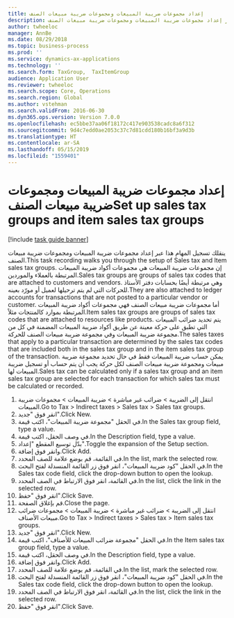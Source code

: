 ```yaml
---
title: إعداد مجموعات ضريبة المبيعات ومجموعات ضريبة مبيعات الصنف
description: ينقلك تسجيل المهام هذا عبر إعداد مجموعات ضريبة المبيعات ومجموعات ضريبة مبيعات الصنف.‬
author: twheeloc
manager: AnnBe
ms.date: 08/29/2018
ms.topic: business-process
ms.prod: ''
ms.service: dynamics-ax-applications
ms.technology: ''
ms.search.form: TaxGroup,  TaxItemGroup
audience: Application User
ms.reviewer: twheeloc
ms.search.scope: Core, Operations
ms.search.region: Global
ms.author: vstehman
ms.search.validFrom: 2016-06-30
ms.dyn365.ops.version: Version 7.0.0
ms.openlocfilehash: ec5bbe37aa06f18172c417e903538cadc8a6f312
ms.sourcegitcommit: 9d4c7edd0ae2053c37c7d81cdd180b16bf3a9d3b
ms.translationtype: HT
ms.contentlocale: ar-SA
ms.lasthandoff: 05/15/2019
ms.locfileid: "1559401"
---
```

# <a name="set-up-sales-tax-groups-and-item-sales-tax-groups"></a><span data-ttu-id="53cae-103">إعداد مجموعات ضريبة المبيعات ومجموعات ضريبة مبيعات الصنف</span><span class="sxs-lookup"><span data-stu-id="53cae-103">Set up sales tax groups and item sales tax groups</span></span>

[!include [task guide banner](../../includes/task-guide-banner.md)]

<span data-ttu-id="53cae-104">ينقلك تسجيل المهام هذا عبر إعداد مجموعات ضريبة المبيعات ومجموعات ضريبة مبيعات الصنف.‬</span><span class="sxs-lookup"><span data-stu-id="53cae-104">This task recording walks you through the setup of Sales tax and Item sales tax groups.</span></span> <span data-ttu-id="53cae-105">إن مجموعات ضريبة المبيعات هي مجموعات أكواد ضريبة المبيعات المرتبطة بالعملاء والموردين.</span><span class="sxs-lookup"><span data-stu-id="53cae-105">Sales tax groups are groups of sales tax codes that are attached to customers and vendors.</span></span> <span data-ttu-id="53cae-106">وهي مرتبطة أيضًا بحسابات دفتر الأستاذ للحركات التي لم يتم ترحيلها لعميل أو مورّد بعينه.</span><span class="sxs-lookup"><span data-stu-id="53cae-106">They are also attached to ledger accounts for transactions that are not posted to a particular vendor or customer.</span></span>  <span data-ttu-id="53cae-107">أما مجموعات ضريبة مبيعات الصنف فهي مجموعات أكواد ضريبة المبيعات المرتبطة بموارد كالمنتجات مثلاً.</span><span class="sxs-lookup"><span data-stu-id="53cae-107">Item sales tax groups are groups of sales tax codes that are attached to resources like products.</span></span>  <span data-ttu-id="53cae-108">يتم تحديد ضرائب المبيعات التي تطبق على حركة معينة عن طريق أكواد ضريبة المبيعات المضمنة في كل من مجموعة ضريبة المبيعات وفي مجموعة ضريبة مبيعات الصنف للحركة.</span><span class="sxs-lookup"><span data-stu-id="53cae-108">The sales taxes that apply to a particular transaction are determined by the sales tax codes that are included both in the sales tax group and in the item sales tax group of the transaction.</span></span>  <span data-ttu-id="53cae-109">يمكن حساب ضريبة المبيعات فقط في حال تحديد مجموعة ضريبة مبيعات ومجموعة ضريبة مبيعات الصنف لكل حركة يجب أن يتم حساب أو تسجيل ضريبة المبيعات لها.</span><span class="sxs-lookup"><span data-stu-id="53cae-109">Sales tax can be calculated only if a sales tax group and an item sales tax group are selected for each transaction for which sales tax must be calculated or recorded.</span></span>  

1. <span data-ttu-id="53cae-110">انتقل إلى الضريبة‬ > ضرائب غير مباشرة‬ > ضريبة المبيعات > مجموعات ضريبة المبيعات.</span><span class="sxs-lookup"><span data-stu-id="53cae-110">Go to Tax > Indirect taxes > Sales tax > Sales tax groups.</span></span>
2. <span data-ttu-id="53cae-111">انقر فوق "جديد".</span><span class="sxs-lookup"><span data-stu-id="53cae-111">Click New.</span></span>
3. <span data-ttu-id="53cae-112">في الحقل "مجموعة ضريبة المبيعات"، اكتب قيمة.</span><span class="sxs-lookup"><span data-stu-id="53cae-112">In the Sales tax group field, type a value.</span></span>
4. <span data-ttu-id="53cae-113">في وصف الحقل، اكتب قيمة.</span><span class="sxs-lookup"><span data-stu-id="53cae-113">In the Description field, type a value.</span></span>
5. <span data-ttu-id="53cae-114">بدّل توسيع المقطع "إعداد".</span><span class="sxs-lookup"><span data-stu-id="53cae-114">Toggle the expansion of the Setup section.</span></span>
6. <span data-ttu-id="53cae-115">وانقر فوق إضافة.</span><span class="sxs-lookup"><span data-stu-id="53cae-115">Click Add.</span></span>
7. <span data-ttu-id="53cae-116">في القائمة، قم بوضع علامة للصف المحدد.</span><span class="sxs-lookup"><span data-stu-id="53cae-116">In the list, mark the selected row.</span></span>
8. <span data-ttu-id="53cae-117">في الحقل "كود ضريبة المبيعات"، انقر فوق زر القائمة المنسدلة لفتح البحث.</span><span class="sxs-lookup"><span data-stu-id="53cae-117">In the Sales tax code field, click the drop-down button to open the lookup.</span></span>
9. <span data-ttu-id="53cae-118">في القائمة، انقر فوق الارتباط في الصف المحدد.</span><span class="sxs-lookup"><span data-stu-id="53cae-118">In the list, click the link in the selected row.</span></span>
10. <span data-ttu-id="53cae-119">انقر فوق "حفظ".</span><span class="sxs-lookup"><span data-stu-id="53cae-119">Click Save.</span></span>
11. <span data-ttu-id="53cae-120">قم بإغلاق الصفحة.</span><span class="sxs-lookup"><span data-stu-id="53cae-120">Close the page.</span></span>
12. <span data-ttu-id="53cae-121">انتقل إلى الضريبة‬ > ضرائب غير مباشرة‬ > ضريبة المبيعات > مجموعات ضرائب مبيعات الأصناف.</span><span class="sxs-lookup"><span data-stu-id="53cae-121">Go to Tax > Indirect taxes > Sales tax > Item sales tax groups.</span></span>
13. <span data-ttu-id="53cae-122">انقر فوق "جديد".</span><span class="sxs-lookup"><span data-stu-id="53cae-122">Click New.</span></span>
14. <span data-ttu-id="53cae-123">في الحقل "مجموعة ضرائب المبيعات للأصناف‬"، اكتب قيمة.</span><span class="sxs-lookup"><span data-stu-id="53cae-123">In the Item sales tax group field, type a value.</span></span>
15. <span data-ttu-id="53cae-124">في وصف الحقل، اكتب قيمة.</span><span class="sxs-lookup"><span data-stu-id="53cae-124">In the Description field, type a value.</span></span>
16. <span data-ttu-id="53cae-125">وانقر فوق إضافة.</span><span class="sxs-lookup"><span data-stu-id="53cae-125">Click Add.</span></span>
17. <span data-ttu-id="53cae-126">في القائمة، قم بوضع علامة للصف المحدد.</span><span class="sxs-lookup"><span data-stu-id="53cae-126">In the list, mark the selected row.</span></span>
18. <span data-ttu-id="53cae-127">في الحقل "كود ضريبة المبيعات"، انقر فوق زر القائمة المنسدلة لفتح البحث.</span><span class="sxs-lookup"><span data-stu-id="53cae-127">In the Sales tax code field, click the drop-down button to open the lookup.</span></span>
19. <span data-ttu-id="53cae-128">في القائمة، انقر فوق الارتباط في الصف المحدد.</span><span class="sxs-lookup"><span data-stu-id="53cae-128">In the list, click the link in the selected row.</span></span>
20. <span data-ttu-id="53cae-129">انقر فوق "حفظ".</span><span class="sxs-lookup"><span data-stu-id="53cae-129">Click Save.</span></span>

